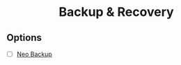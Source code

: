<h1 align="center">Backup & Recovery</h1>

## Options

- [ ] [Neo Backup](https://f-droid.org/packages/com.machiav3lli.backup/)
